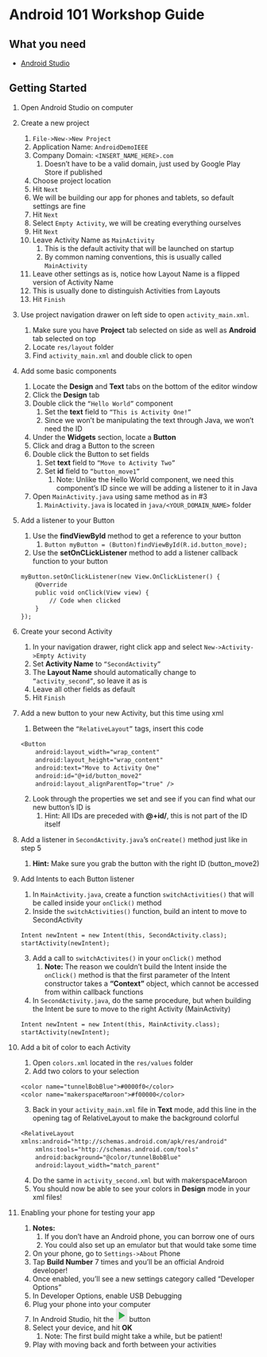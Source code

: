 # Android 101 Workshop Guide

## What you need
- [Android Studio](https://developer.android.com/studio/index.html)

## Getting Started
1. Open Android Studio on computer
2. Create a new project
   1. `File->New->New Project`
   2. Application Name: `AndroidDemoIEEE`
   3. Company Domain: `<INSERT_NAME_HERE>.com`
	   1. Doesn’t have to be a valid domain, just used by Google Play Store if published
   4. Choose project location
   5. Hit `Next`
   6. We will be building our app for phones and tablets, so default settings are fine
   7. Hit `Next`
   8. Select `Empty Activity`, we will be creating everything ourselves
   9. Hit `Next`
   10. Leave Activity Name as `MainActivity`
	   1. This is the default activity that will be launched on startup
	   2. By  common naming conventions, this is usually called `MainActivity`
   11. Leave other settings as is, notice how Layout Name is a flipped version of Activity Name
   12. This is usually done to distinguish Activities from Layouts
   13. Hit `Finish`
3. Use project navigation drawer on left side to open `activity_main.xml`.
   1. Make sure you have **Project** tab selected on side as well as **Android** tab selected on top
   2. Locate `res/layout` folder
   3. Find `activity_main.xml` and double click to open
4. Add some basic components
   1. Locate the **Design** and **Text** tabs on the bottom of the editor window
   2. Click the **Design** tab
   3. Double click the `“Hello World”` component
	   1. Set the **text** field to `“This is Activity One!”`
	   2. Since we won’t be manipulating the text through Java, we won’t need the ID
   4. Under the **Widgets** section, locate a **Button**
   5. Click and drag a Button to the screen
   6. Double click the Button to set fields
	   1. Set **text** field to `“Move to Activity Two”`
	   2. Set **id** field to `“button_move1”`
		   1. Note: Unlike the Hello World component, we need this component’s ID since we will be adding a listener to it in Java
	7. Open `MainActivity.java` using same method as in #3
		1. `MainActivity.java` is located in `java/<YOUR_DOMAIN_NAME>` folder
5. Add a listener to your Button
   1. Use the **findViewById** method to get a reference to your button
	  1. `Button myButton = (Button)findViewById(R.id.button_move);`
   2. Use the **setOnCLickListener** method to add a listener callback function to your button

	```
	myButton.setOnClickListener(new View.OnClickListener() {
		@Override
		public void onClick(View view) {
			// Code when clicked
		}
	});
	```

6. Create your second Activity
   1. In your navigation drawer, right click app and select `New->Activity->Empty Activity`
   2. Set **Activity Name** to `“SecondActivity”`
   3. The **Layout Name** should automatically change to `“activity_second”`, so leave it as is
   4. Leave all other fields as default
   5. Hit `Finish`
7. Add a new button to your new Activity, but this time using xml
   1. Between the `“RelativeLayout”` tags, insert this code
	```
	<Button
		android:layout_width="wrap_content"
		android:layout_height="wrap_content"
		android:text="Move to Activity One"
		android:id="@+id/button_move2"
		android:layout_alignParentTop="true" />
	```
	2. Look through the properties we set and see if you can find what our new button’s ID is
		1. Hint: All IDs are preceded with **@+id/**, this is not part of the ID itself
8. Add a listener in `SecondActivity.java`’s `onCreate()` method just like in step 5
   1. **Hint:** Make sure you grab the button with the right ID (button_move2)
9. Add Intents to each Button listener
   1. In `MainActivity.java`, create a function `switchActivities()` that will be called inside your `onClick()` method
   2. Inside the `switchActivities()` function, build an intent to move to SecondActivity
   ```
   Intent newIntent = new Intent(this, SecondActivity.class);
   startActivity(newIntent);
   ```
	3. Add a call to `switchActivites()` in your `onClick()` method
		1. **Note:** The reason we couldn’t build the Intent inside the `onClick()` method is that the first parameter of the Intent constructor takes a **“Context”** object, which cannot be accessed from within callback functions
	4. In `SecondActivity.java`, do the same procedure, but when building the Intent be sure to move to the right Activity (MainActivity)
	```
	Intent newIntent = new Intent(this, MainActivity.class);
	startActivity(newIntent);
	```
10. Add a bit of color to each Activity
	1. Open `colors.xml` located in the `res/values` folder
	2. Add two colors to your selection
	```
	<color name="tunnelBobBlue">#0000f0</color>
	<color name="makerspaceMaroon">#f00000</color>
	```
	3. Back in your `activity_main.xml` file in **Text** mode, add this line in the opening tag of RelativeLayout to make the background colorful
	```
	<RelativeLayout xmlns:android="http://schemas.android.com/apk/res/android"
  		xmlns:tools="http://schemas.android.com/tools"
  		android:background="@color/tunnelBobBlue"
   		android:layout_width="match_parent"
	```
	4. Do the same in `activity_second.xml` but with makerspaceMaroon
	5. You should now be able to see your colors in **Design** mode in your xml files!
11. Enabling your phone for testing your app
	1. **Notes:**
		1. If you don’t have an Android phone, you can borrow one of ours
		2. You could also set up an emulator but that would take some time
	2. On your phone, go to `Settings->About` Phone
	3. Tap **Build Number** 7 times and you’ll be an official Android developer!
	4. Once enabled, you’ll see a new settings category called “Developer Options”
	5. In Developer Options, enable USB Debugging
	6. Plug your phone into your computer
	7. In Android Studio, hit the ![play button](play_button.png) button
	8. Select your device, and hit **OK**
		1. Note: The first build might take a while, but be patient!
	9. Play with moving back and forth between your activities


